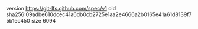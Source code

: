 version https://git-lfs.github.com/spec/v1
oid sha256:09adbe610dcec41a6db0cb2725e1aa2e4666a2b0165e41a61d8139f75b1ec450
size 6094
